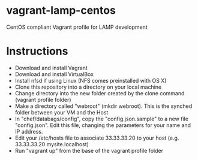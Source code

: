 vagrant-lamp-centos
===================

CentOS compliant Vagrant profile for LAMP development

Instructions
============
- Download and install Vagrant
- Download and install VirtualBox
- Install nfsd if using Linux (NFS comes preinstalled with OS X)
- Clone this repository into a directory on your local machine
- Change directory into the new folder created by the clone command (vagrant profile folder)
- Make a directory called "webroot" (mkdir webroot).  This is the synched folder between your VM and the Host
- In "chef/databags/config", copy the "config.json.sample" to a new file "config.json".  Edit this file, changing the parameters for your name and IP address.
- Edit your /etc/hosts file to associate 33.33.33.20 to your host (e.g. 33.33.33.20 mysite.localhost)
- Run "vagrant up" from the base of the vagrant profile folder
